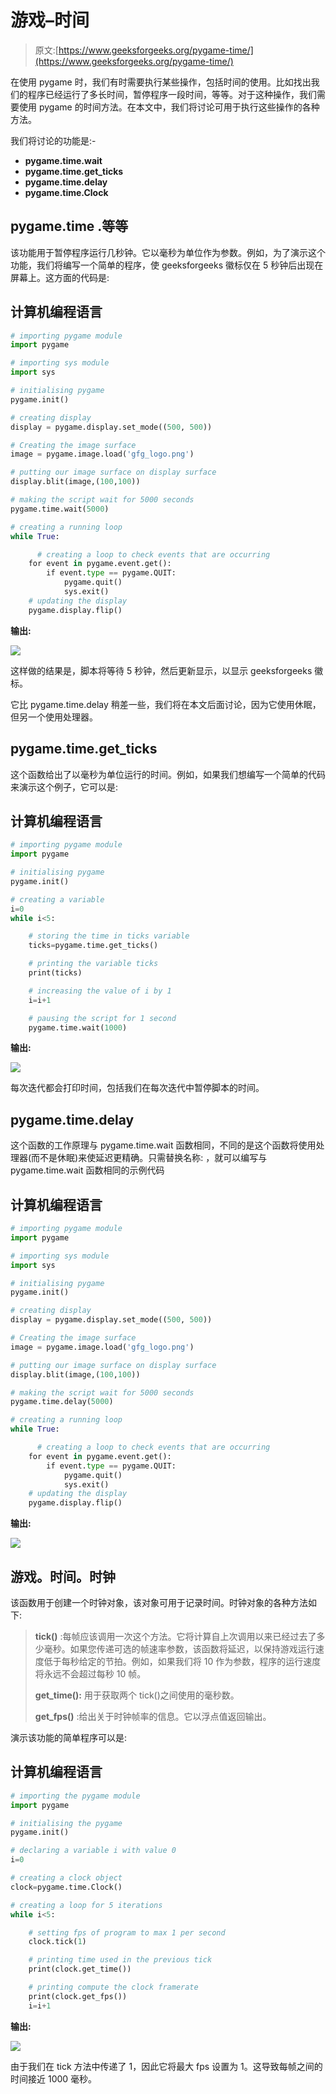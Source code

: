 # 游戏–时间

> 原文:[https://www.geeksforgeeks.org/pygame-time/](https://www.geeksforgeeks.org/pygame-time/)

在使用 pygame 时，我们有时需要执行某些操作，包括时间的使用。比如找出我们的程序已经运行了多长时间，暂停程序一段时间，等等。对于这种操作，我们需要使用 pygame 的时间方法。在本文中，我们将讨论可用于执行这些操作的各种方法。

我们将讨论的功能是:-

*   **pygame.time.wait**
*   **pygame.time.get_ticks**
*   **pygame.time.delay**
*   **pygame.time.Clock**

## pygame.time .等等

该功能用于暂停程序运行几秒钟。它以毫秒为单位作为参数。例如，为了演示这个功能，我们将编写一个简单的程序，使 geeksforgeeks 徽标仅在 5 秒钟后出现在屏幕上。这方面的代码是:

## 计算机编程语言

```py
# importing pygame module
import pygame

# importing sys module
import sys

# initialising pygame
pygame.init()

# creating display
display = pygame.display.set_mode((500, 500))

# Creating the image surface
image = pygame.image.load('gfg_logo.png')

# putting our image surface on display surface
display.blit(image,(100,100))

# making the script wait for 5000 seconds
pygame.time.wait(5000)

# creating a running loop
while True:

      # creating a loop to check events that are occurring
    for event in pygame.event.get():
        if event.type == pygame.QUIT:
            pygame.quit()
            sys.exit()
    # updating the display
    pygame.display.flip()
```

**输出:**

![](img/1a239004b2bfca1d9019087480d1d6d7.png)

这样做的结果是，脚本将等待 5 秒钟，然后更新显示，以显示 geeksforgeeks 徽标。

它比 pygame.time.delay 稍差一些，我们将在本文后面讨论，因为它使用休眠，但另一个使用处理器。

## pygame.time.get_ticks

这个函数给出了以毫秒为单位运行的时间。例如，如果我们想编写一个简单的代码来演示这个例子，它可以是:

## 计算机编程语言

```py
# importing pygame module
import pygame

# initialising pygame
pygame.init()

# creating a variable
i=0
while i<5:

    # storing the time in ticks variable
    ticks=pygame.time.get_ticks()

    # printing the variable ticks
    print(ticks)

    # increasing the value of i by 1
    i=i+1

    # pausing the script for 1 second
    pygame.time.wait(1000)
```

**输出:**

![](img/2cd11eacb34376570197436ea38f803f.png)

每次迭代都会打印时间，包括我们在每次迭代中暂停脚本的时间。

## pygame.time.delay

这个函数的工作原理与 pygame.time.wait 函数相同，不同的是这个函数将使用处理器(而不是休眠)来使延迟更精确。只需替换名称:
，就可以编写与 pygame.time.wait 函数相同的示例代码

## 计算机编程语言

```py
# importing pygame module
import pygame

# importing sys module
import sys

# initialising pygame
pygame.init()

# creating display
display = pygame.display.set_mode((500, 500))

# Creating the image surface
image = pygame.image.load('gfg_logo.png')

# putting our image surface on display surface
display.blit(image,(100,100))

# making the script wait for 5000 seconds
pygame.time.delay(5000)

# creating a running loop
while True:

      # creating a loop to check events that are occurring
    for event in pygame.event.get():
        if event.type == pygame.QUIT:
            pygame.quit()
            sys.exit()
    # updating the display
    pygame.display.flip()
```

**输出:**

![](img/25654bc06fec644fd174cd364fcf17c6.png)

## 游戏。时间。时钟

该函数用于创建一个时钟对象，该对象可用于记录时间。时钟对象的各种方法如下:

> **tick()** :每帧应该调用一次这个方法。它将计算自上次调用以来已经过去了多少毫秒。如果您传递可选的帧速率参数，该函数将延迟，以保持游戏运行速度低于每秒给定的节拍。例如，如果我们将 10 作为参数，程序的运行速度将永远不会超过每秒 10 帧。
> 
> **get_time():** 用于获取两个 tick()之间使用的毫秒数。
> 
> **get_fps()** :给出关于时钟帧率的信息。它以浮点值返回输出。

演示该功能的简单程序可以是:

## 计算机编程语言

```py
# importing the pygame module
import pygame

# initialising the pygame
pygame.init()

# declaring a variable i with value 0
i=0

# creating a clock object
clock=pygame.time.Clock()

# creating a loop for 5 iterations
while i<5:

    # setting fps of program to max 1 per second
    clock.tick(1)

    # printing time used in the previous tick
    print(clock.get_time())

    # printing compute the clock framerate
    print(clock.get_fps())
    i=i+1
```

**输出:**

![](img/5b36ce31137d1b21a6010beda098829e.png)

由于我们在 tick 方法中传递了 1，因此它将最大 fps 设置为 1。这导致每帧之间的时间接近 1000 毫秒。